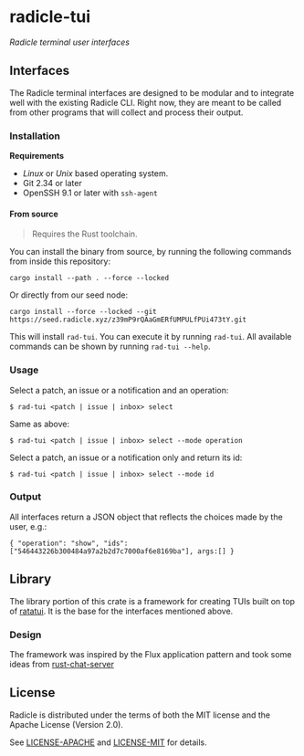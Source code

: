 # radicle-tui

_Radicle terminal user interfaces_

## Interfaces

The Radicle terminal interfaces are designed to be modular and to integrate well with the existing Radicle CLI. Right now, they are meant to be called from other programs that will collect and process their output.

### Installation

**Requirements**

- _Linux_ or _Unix_ based operating system.
- Git 2.34 or later
- OpenSSH 9.1 or later with `ssh-agent`

#### From source

> Requires the Rust toolchain.

You can install the binary from source, by running the following
commands from inside this repository:

```
cargo install --path . --force --locked
```

Or directly from our seed node:

```
cargo install --force --locked --git https://seed.radicle.xyz/z39mP9rQAaGmERfUMPULfPUi473tY.git
```

This will install `rad-tui`. You can execute it by running `rad-tui`. All available commands can be shown by running `rad-tui --help`.

### Usage

Select a patch, an issue or a notification and an operation:

```
$ rad-tui <patch | issue | inbox> select
```
Same as above:

```
$ rad-tui <patch | issue | inbox> select --mode operation
```

Select a patch, an issue or a notification only and return its id:

```
$ rad-tui <patch | issue | inbox> select --mode id
```

### Output

All interfaces return a JSON object that reflects the choices made by the user, e.g.: 

```
{ "operation": "show", "ids": ["546443226b300484a97a2b2d7c7000af6e8169ba"], args:[] }
```

## Library

The library portion of this crate is a framework for creating TUIs built on top of [ratatui](https://ratatui.rs). It is the base for the interfaces mentioned above.

### Design

The framework was inspired by the Flux application pattern and took some ideas from [rust-chat-server](https://github.com/Yengas/rust-chat-server)


## License

Radicle is distributed under the terms of both the MIT license and the Apache License (Version 2.0).

See [LICENSE-APACHE](LICENSE-APACHE) and [LICENSE-MIT](LICENSE-MIT) for details.
